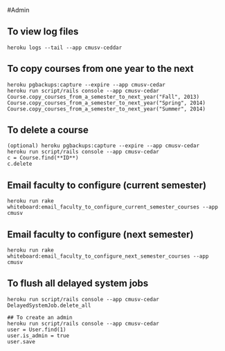 #Admin



## To view log files
    heroku logs --tail --app cmusv-ceddar


## To copy courses from one year to the next
    heroku pgbackups:capture --expire --app cmusv-cedar
    heroku run script/rails console --app cmusv-cedar
    Course.copy_courses_from_a_semester_to_next_year("Fall", 2013)
    Course.copy_courses_from_a_semester_to_next_year("Spring", 2014)
    Course.copy_courses_from_a_semester_to_next_year("Summer", 2014)

## To delete a course
    (optional) heroku pgbackups:capture --expire --app cmusv-cedar
    heroku run script/rails console --app cmusv-cedar
    c = Course.find(**ID**)
    c.delete

## Email faculty to configure (current semester)
    heroku run rake whiteboard:email_faculty_to_configure_current_semester_courses --app cmusv

## Email faculty to configure (next semester)
    heroku run rake whiteboard:email_faculty_to_configure_next_semester_courses --app cmusv

## To flush all delayed system jobs
    heroku run script/rails console --app cmusv-cedar
    DelayedSystemJob.delete_all
	
	## To create an admin
    heroku run script/rails console --app cmusv-cedar
	user = User.find(1)
	user.is_admin = true
	user.save
	